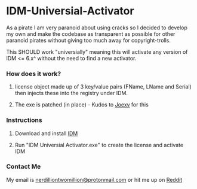 # IDM-Universial-Activator

As a pirate I am very paranoid about using cracks so I decided to develop my own and make the codebase as transparent as possible for other paranoid pirates without giving too much away for copyright-trolls.

This SHOULD work "universially" meaning this will activate any version of IDM <= 6.x^ without the need to find a new activator.

### How does it work?

1) license object made up of 3 key/value pairs (FName, LName and Serial) then injects these into the registry under IDM.

2) The exe is patched (in place) - Kudos to [Joexv](https://github.com/Joexv) for this

### Instructions

1) Download and install [IDM](https://www.internetdownloadmanager.com/)

2) Run "IDM Universial Activator.exe" to create the license and activate IDM

### Contact Me

My email is nerdilliontwomillion@protonmail.com or hit me up on [Reddit](https://www.reddit.com/user/NerdillionTwoMillion)



